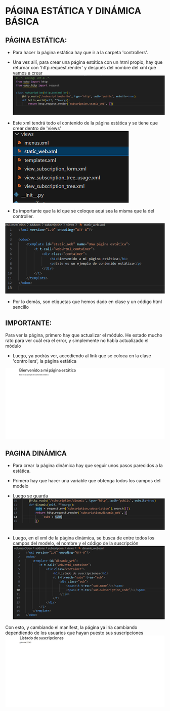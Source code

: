# PÁGINA ESTÁTICA Y DINÁMICA BÁSICA

## PÁGINA ESTÁTICA:

- Para hacer la página estática hay que ir a la carpeta 'controllers'.
- Una vez allí, para crear una página estática con un html propio, hay que returnar con 'http.request.render' y después del nombre del xml que vamos a crear
![alt text](image.png)

- Este xml tendrá todo el contenido de la página estática y se tiene que crear dentro de 'views'![alt text](image-1.png)

- Es importante que la id que se coloque aquí sea la misma que la del controller.

![alt text](image-2.png)

- Por lo demás, son etiquetas que hemos dado en clase y un código html sencillo

## IMPORTANTE:

Para ver la página, primero hay que actualizar el módulo. He estado mucho rato para ver cuál era el error, y simplemente no había actualizado el módulo

- Luego, ya podrás ver, accediendo al link que se coloca en la clase 'controllers', la página estática

![alt text](image-3.png)


## PAGINA DINÁMICA

- Para crear la página dinámica hay que seguir unos pasos parecidos a la estática.
- Primero hay que hacer una variable que obtenga todos los campos del modelo
- Luego se guarda
![alt text](image-5.png)

- Luego, en el xml de la página dinámica, se busca de entre todos los campos del modelo, el nombre y el código de la suscripción
![alt text](image-6.png)


Con esto, y cambiando el manifest, la página ya iría cambiando dependiendo de los usuarios que hayan puesto sus suscripciones
![alt text](image-4.png)